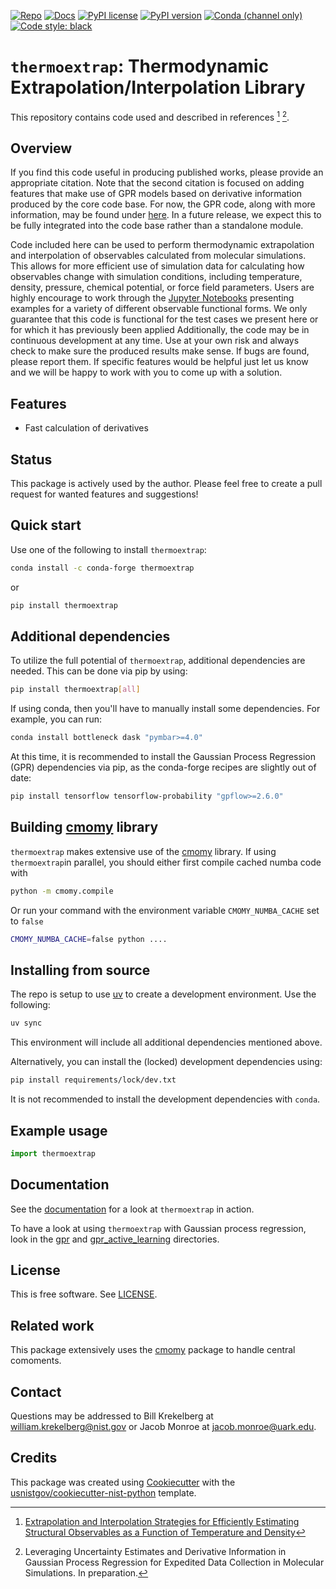 <!-- markdownlint-disable MD041 -->

[![Repo][repo-badge]][repo-link] [![Docs][docs-badge]][docs-link]
[![PyPI license][license-badge]][license-link]
[![PyPI version][pypi-badge]][pypi-link]
[![Conda (channel only)][conda-badge]][conda-link]
[![Code style: black][black-badge]][black-link]

<!-- For more badges, see
https://shields.io/category/other
https://naereen.github.io/badges/
[pypi-badge]: https://badge.fury.io/py/thermoextrap
-->

[black-badge]: https://img.shields.io/badge/code%20style-black-000000.svg
[black-link]: https://github.com/psf/black
[pypi-badge]: https://img.shields.io/pypi/v/thermoextrap
[pypi-link]: https://pypi.org/project/thermoextrap
[docs-badge]: https://img.shields.io/badge/docs-sphinx-informational
[docs-link]: https://pages.nist.gov/thermoextrap/
[repo-badge]: https://img.shields.io/badge/--181717?logo=github&logoColor=ffffff
[repo-link]: https://github.com/usnistgov/thermoextrap
[conda-badge]: https://img.shields.io/conda/v/conda-forge/thermoextrap
[conda-link]: https://anaconda.org/conda-forge/thermoextrap
[license-badge]: https://img.shields.io/pypi/l/cmomy?color=informational
[license-link]: https://github.com/usnistgov/thermoextrap/blob/main/LICENSE

<!-- prettier-ignore-end -->

<!-- other links -->

[cmomy]: https://github.com/usnistgov/cmomy
[gpr-link]:
  https://github.com/usnistgov/thermoextrap/tree/main/examples/gpr_active_learning
[notebook-link]:
  https://github.com/usnistgov/thermoextrap/tree/main/examples/usage

# `thermoextrap`: Thermodynamic Extrapolation/Interpolation Library

This repository contains code used and described in references [^fn1] [^fn2].

[^fn1]:
    [Extrapolation and Interpolation Strategies for Efficiently Estimating Structural Observables as a Function of Temperature and Density](https://doi.org/10.1063/5.0014282)

[^fn2]:
    Leveraging Uncertainty Estimates and Derivative Information in Gaussian
    Process Regression for Expedited Data Collection in Molecular Simulations.
    In preparation.

## Overview

If you find this code useful in producing published works, please provide an
appropriate citation. Note that the second citation is focused on adding
features that make use of GPR models based on derivative information produced by
the core code base. For now, the GPR code, along with more information, may be
found under [here][gpr-link]. In a future release, we expect this to be fully
integrated into the code base rather than a standalone module.

Code included here can be used to perform thermodynamic extrapolation and
interpolation of observables calculated from molecular simulations. This allows
for more efficient use of simulation data for calculating how observables change
with simulation conditions, including temperature, density, pressure, chemical
potential, or force field parameters. Users are highly encourage to work through
the [Jupyter Notebooks][notebook-link] presenting examples for a variety of
different observable functional forms. We only guarantee that this code is
functional for the test cases we present here or for which it has previously
been applied Additionally, the code may be in continuous development at any
time. Use at your own risk and always check to make sure the produced results
make sense. If bugs are found, please report them. If specific features would be
helpful just let us know and we will be happy to work with you to come up with a
solution.

## Features

- Fast calculation of derivatives

## Status

This package is actively used by the author. Please feel free to create a pull
request for wanted features and suggestions!

## Quick start

<!-- start-installation -->

Use one of the following to install `thermoextrap`:

```bash
conda install -c conda-forge thermoextrap
```

or

```bash
pip install thermoextrap
```

## Additional dependencies

To utilize the full potential of `thermoextrap`, additional dependencies are
needed. This can be done via pip by using:

```bash
pip install thermoextrap[all]
```

If using conda, then you'll have to manually install some dependencies. For
example, you can run:

```bash
conda install bottleneck dask "pymbar>=4.0"
```

At this time, it is recommended to install the Gaussian Process Regression (GPR)
dependencies via pip, as the conda-forge recipes are slightly out of date:

```bash
pip install tensorflow tensorflow-probability "gpflow>=2.6.0"
```

## Building [cmomy] library

`thermoextrap` makes extensive use of the [cmomy] library. If using
`thermoextrap`in parallel, you should either first compile cached numba code
with

```bash
python -m cmomy.compile
```

Or run your command with the environment variable `CMOMY_NUMBA_CACHE` set to
`false`

```bash
CMOMY_NUMBA_CACHE=false python ....
```

## Installing from source

The repo is setup to use [uv](https://github.com/astral-sh/uv) to create a
development environment. Use the following:

```bash
uv sync
```

This environment will include all additional dependencies mentioned above.

Alternatively, you can install the (locked) development dependencies using:

```bash
pip install requirements/lock/dev.txt
```

It is not recommended to install the development dependencies with `conda`.

<!-- end-installation -->

## Example usage

```python
import thermoextrap
```

<!-- end-docs -->

## Documentation

See the [documentation][docs-link] for a look at `thermoextrap` in action.

To have a look at using `thermoextrap` with Gaussian process regression, look in
the [gpr](examples/usage/gpr) and
[gpr_active_learning](examples/gpr_active_learning) directories.

## License

This is free software. See [LICENSE][license-link].

## Related work

This package extensively uses the [cmomy] package to handle central comoments.

## Contact

Questions may be addressed to Bill Krekelberg at <william.krekelberg@nist.gov>
or Jacob Monroe at <jacob.monroe@uark.edu>.

## Credits

This package was created using
[Cookiecutter](https://github.com/audreyr/cookiecutter) with the
[usnistgov/cookiecutter-nist-python](https://github.com/usnistgov/cookiecutter-nist-python)
template.
